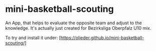 # mini-basketball-scouting
An App, that helps to evaluate the opposite team and adjust to the knowledge. It's actually just created for Bezirksliga Oberpfalz U10 mix.

To try and install it under: [https://olieder.github.io/mini-basketball-scouting/]